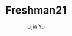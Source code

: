 ---
title: "Freshman21"
github: https://github.com/yulijia/freshman21
demo: http://yulijia.net/freshman21/
author: Lijia Yu
ssg:
  - Jekyll
cms:
  - No Cms
---